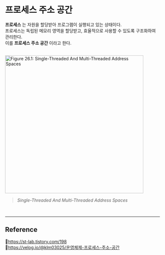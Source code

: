 # 프로세스 주소 공간

**프로세스** 는 자원을 할당받아 프로그램이 실행되고 있는 상태이다.  
프로세스는 독립된 메모리 영역을 할당받고, 효율적으로 사용할 수 있도록 구조화하여 관리한다.  
이를 **프로세스 주소 공간** 이라고 한다.

<br/>
<img src="https://user-images.githubusercontent.com/66757141/210360710-7ce59dc1-18f7-4c1e-baf1-c0d4a0d87c4a.png" alt="Figure 26.1: Single-Threaded And Multi-Threaded Address Spaces" width="450px" />

>_Single-Threaded And Multi-Threaded Address Spaces_

<br/>

---

## Reference

📄https://st-lab.tistory.com/198  
📄https://velog.io/@klm03025/운영체제-프로세스-주소-공간
